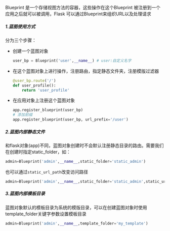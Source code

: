 Blueprint 是一个存储视图方法的容器，这些操作在这个Blueprint 被注册到一个应用之后就可以被调用，Flask 可以通过Blueprint来组织URL以及处理请求
##### 1.蓝图使用方式

分为三个步骤：

- 创建一个蓝图对象

  ```python
  user_bp = Blueprint('user',__name__) # user:自定义名字
  ```

- 在这个蓝图对象上进行操作，注册路由，指定静态文件夹，注册模版过滤器

  ```python
  @user_bp.route('/')
  def user_profile():
      return 'user_profile'
  ```

- 在应用对象上注册这个蓝图对象

  ```python
  app.register_blueprint(user_bp)
  # 添加前缀
  app.register_blueprint(user_bp, url_prefix='/user')
  ```

##### 2.蓝图内部静态文件

和flask对象(app)不同，蓝图对象创建时不会默认注册静态目录的路由。需要我们在创建时指定static_folder，如：

```python
admin=Blueprint('admin',__name__,static_folder='static_admin')
```

也可以通过`static_url_path`改变访问路径

```python
admin=Blueprint('admin',__name__,static_folder='static_admin',static_url_path='/lib')
```

##### 3.蓝图内部模板目录

蓝图对象默认的模板目录为系统的模版目录，可以在创建蓝图对象时使用template_folder关键字参数设置模板目录

```python
admin=Blueprint('admin',__name__,template_folder='my_template')
```

